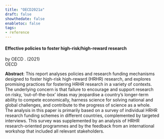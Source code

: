 ```yaml
---
title: "OECD2021a"
draft: false
showthedate: false
enabletoc: false
tags:
- reference
---
```


#### **Effective policies to foster high-risk/high-reward research**     
by OECD . (2021)         
OECD      

**Abstract**:  This report analyses policies and research funding mechanisms designed to foster high-risk high-reward (HRHR) research, and explores promising practices for fostering HRHR research in a variety of contexts. The underlying concern is that failure to encourage and support research on risky, ‘out-of-the-box’ ideas may jeopardise a country’s longer-term ability to compete economically, harness science for solving national and global challenges, and contribute to the progress of science as a whole. The analysis in this paper is primarily based on a survey of individual HRHR research funding schemes in different countries, complemented by targeted interviews. This survey was supplemented by an analysis of HRHR research-oriented programmes and by the feedback from an international workshop that included all relevant stakeholders.

